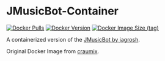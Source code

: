 # JMusicBot-Container
[![Docker Pulls](https://img.shields.io/docker/pulls/jualmi/jmusicbot)](https://hub.docker.com/r/jualmi/jmusicbot)
[![Docker Version](https://img.shields.io/docker/v/jualmi/jmusicbot)](https://hub.docker.com/r/jualmi/jmusicbot)
[![Docker Image Size (tag)](https://img.shields.io/docker/image-size/jualmi/jmusicbot/latest)](https://hub.docker.com/r/jualmi/jmusicbot)

A containerized version of the [JMusicBot by jagrosh](https://github.com/jagrosh/MusicBot).

Original Docker Image from [craumix](https://github.com/Craumix/jmb-container).
